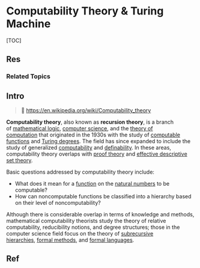 # Computability Theory & Turing Machine

[TOC]



## Res
### Related Topics



## Intro
> 🔗 https://en.wikipedia.org/wiki/Computability_theory

**Computability theory**, also known as **recursion theory**, is a branch of [mathematical logic](https://en.wikipedia.org/wiki/Mathematical_logic "Mathematical logic"), [computer science](https://en.wikipedia.org/wiki/Computer_science "Computer science"), and the [theory of computation](https://en.wikipedia.org/wiki/Theory_of_computation "Theory of computation") that originated in the 1930s with the study of [computable functions](https://en.wikipedia.org/wiki/Computable_function "Computable function") and [Turing degrees](https://en.wikipedia.org/wiki/Turing_degree "Turing degree"). The field has since expanded to include the study of generalized [computability](https://en.wikipedia.org/wiki/Computability "Computability") and [definability](https://en.wikipedia.org/wiki/Definable_set "Definable set"). In these areas, computability theory overlaps with [proof theory](https://en.wikipedia.org/wiki/Proof_theory "Proof theory") and [effective descriptive set theory](https://en.wikipedia.org/wiki/Effective_descriptive_set_theory "Effective descriptive set theory").

Basic questions addressed by computability theory include:

-   What does it mean for a [function](https://en.wikipedia.org/wiki/Function_(mathematics) "Function (mathematics)") on the [natural numbers](https://en.wikipedia.org/wiki/Natural_number "Natural number") to be computable?
-   How can noncomputable functions be classified into a hierarchy based on their level of noncomputability?

Although there is considerable overlap in terms of knowledge and methods, mathematical computability theorists study the theory of relative computability, reducibility notions, and degree structures; those in the computer science field focus on the theory of [subrecursive hierarchies](https://en.wikipedia.org/wiki/Computational_complexity_theory "Computational complexity theory"), [formal methods](https://en.wikipedia.org/wiki/Formal_method "Formal method"), and [formal languages](https://en.wikipedia.org/wiki/Formal_language "Formal language").



## Ref
[Computability theory]: https://en.wikipedia.org/wiki/Computability_theory

[Turing Mahine | Wikipedia]: https://en.wikipedia.org/wiki/Turing_machine
[Universal Turing Machine]: https://en.wikipedia.org/wiki/Universal_Turing_machine

[How to tell if a language is recognizable, co-recognizable or decidable? | Stackoverflow]: https://cs.stackexchange.com/q/11500/174354

[AI数学基础之:确定图灵机和非确定图灵机]: https://www.cnblogs.com/flydean/p/14646553.html

[Arithmetical hierarchy | wikipedia]: https://en.wikipedia.org/wiki/Arithmetical_hierarchy
[复杂度类列表 | wikipedia]: https://zh.wikipedia.org/zh-hans/複雜度類列表
[Understanding the Arithmetical Hierarchy | StackExchange]: https://math.stackexchange.com/q/4887971/1230830
